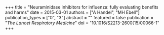 +++
title = "Neuraminidase inhibitors for influenza: fully evaluating benefits and harms"
date = 2015-03-01
authors = ["A Handel", "MH Ebell"]
publication_types = ["0", "3"]
abstract = ""
featured = false
publication = "*The Lancet Respiratory Medicine*"
doi = "10.1016/S2213-2600(15)00066-1"
+++

